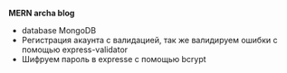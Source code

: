 **MERN archa blog**  

- database MongoDB
- Регистрация акаунта с валидацией, так же валидируем ошибки с помощью express-validator
- Шифруем пароль в expresse с помощью bcrypt
